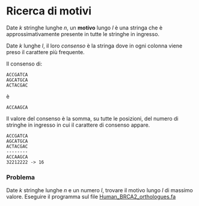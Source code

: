 # Ricerca di motivi

Date *k* stringhe lunghe *n*, un **motivo** lungo *l* è una stringa che è approssimativamente presente in tutte le stringhe in ingresso.

Date *k* lunghe *l*, il loro *consenso* è la stringa dove in ogni colonna viene preso il carattere più frequente.

Il consenso di:
```
ACCGATCA
AGCATGCA
ACTACGAC
``` 
è 
```
ACCAAGCA
```

Il valore del consenso è la somma, su tutte le posizioni, del numero di stringhe in ingresso in cui il carattere di consenso appare.
```
ACCGATCA
AGCATGCA
ACTACGAC
--------
ACCAAGCA
32212222 -> 16
```

###  Problema

Date *k* stringhe lunghe *n* e un numero *l*, trovare il motivo lungo *l* di massimo valore.
Eseguire il programma sul file [Human_BRCA2_orthologues.fa](../data/Human_BRCA2_orthologues.fa) 
